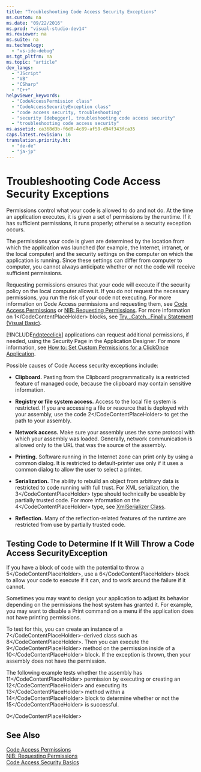 ```yaml
---
title: "Troubleshooting Code Access Security Exceptions"
ms.custom: na
ms.date: "09/22/2016"
ms.prod: "visual-studio-dev14"
ms.reviewer: na
ms.suite: na
ms.technology: 
  - "vs-ide-debug"
ms.tgt_pltfrm: na
ms.topic: "article"
dev_langs: 
  - "JScript"
  - "VB"
  - "CSharp"
  - "C++"
helpviewer_keywords: 
  - "CodeAccessPermission class"
  - "CodeAccessSecurityException class"
  - "code access security, troubleshooting"
  - "security [debugger], troubleshooting code access security"
  - "troubleshooting code access security"
ms.assetid: ca368d3b-f6d0-4c89-af59-d94f343fca35
caps.latest.revision: 16
translation.priority.ht: 
  - "de-de"
  - "ja-jp"
---
```

# Troubleshooting Code Access Security Exceptions
Permissions control what your code is allowed to do and not do. At the time an application executes, it is given a set of permissions by the runtime. If it has sufficient permissions, it runs properly; otherwise a security exception occurs.  
  
 The permissions your code is given are determined by the location from which the application was launched (for example, the Internet, intranet, or the local computer) and the security settings on the computer on which the application is running. Since these settings can differ from computer to computer, you cannot always anticipate whether or not the code will receive sufficient permissions.  
  
 Requesting permissions ensures that your code will execute if the security policy on the local computer allows it. If you do not request the necessary permissions, you run the risk of your code not executing. For more information on Code Access permissions and requesting them, see [Code Access Permissions](assetId:///e5ae402f-6dda-4732-bbe8-77296630f675) or [NIB: Requesting Permissions](assetId:///0447c49d-8cba-45e4-862c-ff0b59bebdc2). For more information on <CodeContentPlaceHolder>1\</CodeContentPlaceHolder> blocks, see [Try...Catch...Finally Statement (Visual Basic)](../vs140/try...catch...finally-statement--visual-basic-.md).  
  
 [!INCLUDE[ndptecclick](../vs140/includes/ndptecclick_md.md)] applications can request additional permissions, if needed, using the Security Page in the Application Designer. For more information, see [How to: Set Custom Permissions for a ClickOnce Application](../vs140/how-to--set-custom-permissions-for-a-clickonce-application.md).  
  
 Possible causes of Code Access security exceptions include:  
  
-   **Clipboard.** Pasting from the Clipboard programmatically is a restricted feature of managed code, because the clipboard may contain sensitive information.  
  
-   **Registry or file system access.** Access to the local file system is restricted. If you are accessing a file or resource that is deployed with your assembly, use the code <CodeContentPlaceHolder>2\</CodeContentPlaceHolder> to get the path to your assembly.  
  
-   **Network access.** Make sure your assembly uses the same protocol with which your assembly was loaded. Generally, network communication is allowed only to the URL that was the source of the assembly.  
  
-   **Printing.** Software running in the Internet zone can print only by using a common dialog. It is restricted to default-printer use only if it uses a common dialog to allow the user to select a printer.  
  
-   **Serialization.** The ability to rebuild an object from arbitrary data is restricted to code running with full trust. For XML serialization, the <CodeContentPlaceHolder>3\</CodeContentPlaceHolder> type should technically be useable by partially trusted code. For more information on the <CodeContentPlaceHolder>4\</CodeContentPlaceHolder> type, see [XmlSerializer Class](https://msdn.microsoft.com/en-us/library/system.xml.serialization.xmlserializer.aspx).  
  
-   **Reflection.** Many of the reflection-related features of the runtime are restricted from use by partially trusted code.  
  
## Testing Code to Determine If It Will Throw a Code Access SecurityException  
 If you have a block of code with the potential to throw a <CodeContentPlaceHolder>5\</CodeContentPlaceHolder>, use a <CodeContentPlaceHolder>6\</CodeContentPlaceHolder> block to allow your code to execute if it can, and to work around the failure if it cannot.  
  
 Sometimes you may want to design your application to adjust its behavior depending on the permissions the host system has granted it. For example, you may want to disable a Print command on a menu if the application does not have printing permissions.  
  
 To test for this, you can create an instance of a <CodeContentPlaceHolder>7\</CodeContentPlaceHolder>-derived class such as <CodeContentPlaceHolder>8\</CodeContentPlaceHolder>. Then you can execute the <CodeContentPlaceHolder>9\</CodeContentPlaceHolder> method on the permission inside of a <CodeContentPlaceHolder>10\</CodeContentPlaceHolder> block. If the exception is thrown, then your assembly does not have the permission.  
  
 The following example tests whether the assembly has <CodeContentPlaceHolder>11\</CodeContentPlaceHolder> permission by executing or creating an <CodeContentPlaceHolder>12\</CodeContentPlaceHolder> and executing its <CodeContentPlaceHolder>13\</CodeContentPlaceHolder> method within a <CodeContentPlaceHolder>14\</CodeContentPlaceHolder> block to determine whether or not the <CodeContentPlaceHolder>15\</CodeContentPlaceHolder> is successful.  
  
<CodeContentPlaceHolder>0\</CodeContentPlaceHolder>  
## See Also  
 [Code Access Permissions](assetId:///e5ae402f-6dda-4732-bbe8-77296630f675)   
 [NIB: Requesting Permissions](assetId:///0447c49d-8cba-45e4-862c-ff0b59bebdc2)   
 [Code Access Security Basics](assetId:///4eaa6535-d9fe-41a1-91d8-b437cfc16921)